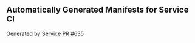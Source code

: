 ## Automatically Generated Manifests for Service CI
Generated by [Service PR #635](https://github.com/trustyai-explainability/trustyai-explainability/pull/635)
